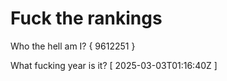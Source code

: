 # Fuck the rankings

Who the hell am I?
{ 9612251 }

What fucking year is it?
[ 2025-03-03T01:16:40Z ]
